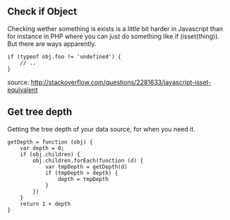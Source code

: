 ## Check if Object

Checking wether something is exists is a little bit harder in Javascript than for instance in PHP where you can just do something like if (isset(thing)).
But there are ways apparently.

```
if (typeof obj.foo != 'undefined') {
    // ..
}
```
source: http://stackoverflow.com/questions/2281633/javascript-isset-equivalent

## Get tree depth

Getting the tree depth of your data source, for when you need it.


```
getDepth = function (obj) {
    var depth = 0;
    if (obj.children) {
        obj.children.forEach(function (d) {
            var tmpDepth = getDepth(d)
            if (tmpDepth > depth) {
                depth = tmpDepth
            }
        })
    }
    return 1 + depth
}
```
